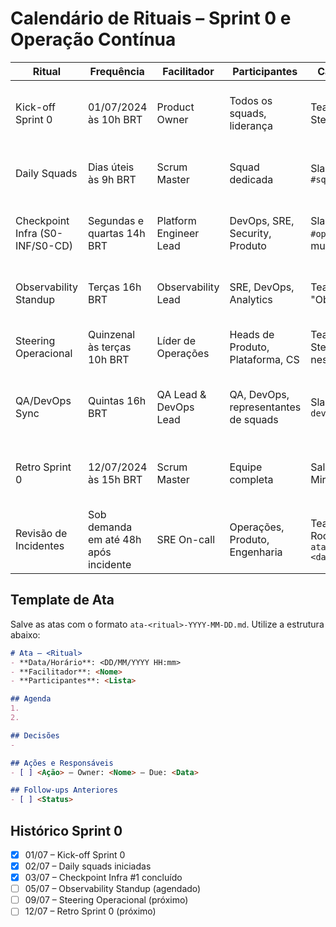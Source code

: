 # Calendário de Rituais – Sprint 0 e Operação Contínua

| Ritual | Frequência | Facilitador | Participantes | Canal/Local | Observações |
|--------|------------|-------------|---------------|-------------|-------------|
| Kick-off Sprint 0 | 01/07/2024 às 10h BRT | Product Owner | Todos os squads, liderança | Teams "Bmad Steering" | Revisar objetivos, dependências e critérios de sucesso. |
| Daily Squads | Dias úteis às 9h BRT | Scrum Master | Squad dedicada | Slack Huddle `#squad-<nome>` | Registrar impedimentos no Jira imediatamente. |
| Checkpoint Infra (S0-INF/S0-CD) | Segundas e quartas 14h BRT | Platform Engineer Lead | DevOps, SRE, Security, Produto | Slack huddle `#ops-urgente` + mural Miro | Revisar progresso de ambientes, secrets e pipelines. |
| Observability Standup | Terças 16h BRT | Observability Lead | SRE, DevOps, Analytics | Teams "Observability" | Avaliar alertas abertos e backlog de dashboards. |
| Steering Operacional | Quinzenal às terças 10h BRT | Líder de Operações | Heads de Produto, Plataforma, CS | Teams "Bmad Steering" + ata neste diretório | Decisões estratégicas e revisões de métricas. |
| QA/DevOps Sync | Quintas 16h BRT | QA Lead & DevOps Lead | QA, DevOps, representantes de squads | Slack `#qa-devops` | Confirmar estado das suites automáticas e smoke tests. |
| Retro Sprint 0 | 12/07/2024 às 15h BRT | Scrum Master | Equipe completa | Sala híbrida + Miro | Consolidar aprendizados, atualizar backlog de melhorias. |
| Revisão de Incidentes | Sob demanda em até 48h após incidente | SRE On-call | Operações, Produto, Engenharia | Teams "War Room" + ata `ata-incident-<data>.md` | Utilizar template de post-mortem padrão. |

## Template de Ata

Salve as atas com o formato `ata-<ritual>-YYYY-MM-DD.md`. Utilize a estrutura abaixo:

```markdown
# Ata – <Ritual>
- **Data/Horário**: <DD/MM/YYYY HH:mm>
- **Facilitador**: <Nome>
- **Participantes**: <Lista>

## Agenda
1. 
2. 

## Decisões
- 

## Ações e Responsáveis
- [ ] <Ação> — Owner: <Nome> — Due: <Data>

## Follow-ups Anteriores
- [ ] <Status>
```

## Histórico Sprint 0

- [x] 01/07 – Kick-off Sprint 0
- [x] 02/07 – Daily squads iniciadas
- [x] 03/07 – Checkpoint Infra #1 concluído
- [ ] 05/07 – Observability Standup (agendado)
- [ ] 09/07 – Steering Operacional (próximo)
- [ ] 12/07 – Retro Sprint 0 (próximo)
